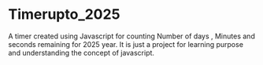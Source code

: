 # Timerupto_2025
A timer created using Javascript for counting Number of days , Minutes and seconds remaining for 2025 year. It is just a project for learning purpose and understanding the concept of javascript.
